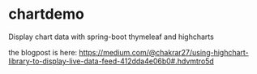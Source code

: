 # chartdemo
Display chart data with spring-boot thymeleaf and highcharts

the blogpost is here:
https://medium.com/@chakrar27/using-highchart-library-to-display-live-data-feed-412dda4e06b0#.hdvmtro5d
